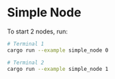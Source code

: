 # Simple Node

To start 2 nodes, run:
```bash
# Terminal 1
cargo run --example simple_node 0

# Terminal 2
cargo run --example simple_node 1
```
